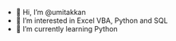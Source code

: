 - 👋 Hi, I’m @umitakkan
- 👀 I’m interested in Excel VBA, Python and SQL
- 🌱 I’m currently learning Python

<!---
umitakkan/umitakkan is a ✨ special ✨ repository because its `README.md` (this file) appears on your GitHub profile.
You can click the Preview link to take a look at your changes.
--->
